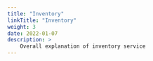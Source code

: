 ```yaml
---
title: "Inventory"
linkTitle: "Inventory"
weight: 3
date: 2022-01-07
description: >
    Overall explanation of inventory service
---
```


